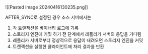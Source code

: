 ![[Pasted image 20240416130235.png]]

AFTER_SYNC로 설정된 경우 소스 서버에서는 
1. 각 트랜잭션을 바이너리 로그에 기록
2. 스토리지 엔진에 커밋 하기 전 단계에서 레플리카 서버의 응답을 기다림
3. 레플리카 서버로부터 정상적으로 응답이 내려오면 스토리지 엔진을 커밋
4. 트랜잭션을 실행한 클라이언트에 처리 결과를 반환